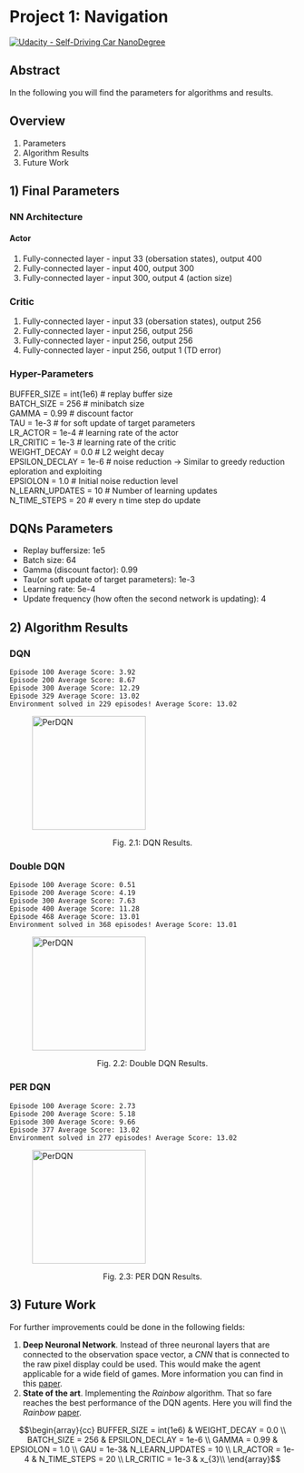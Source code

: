 [//]: # (Image References)

[image1]: https://user-images.githubusercontent.com/10624937/42135619-d90f2f28-7d12-11e8-8823-82b970a54d7e.gif "Trained Agent"

# Project 1: Navigation
[![Udacity - Self-Driving Car NanoDegree](https://s3.amazonaws.com/udacity-sdc/github/shield-carnd.svg)](http://www.udacity.com/drive)

## Abstract
In the following you will find the parameters for algorithms and results.

Overview
---
1. Parameters
2. Algorithm Results
3. Future Work

## 1) Final Parameters
### NN Architecture
#### Actor 
1. Fully-connected layer - input 33 (obersation states), output 400
2. Fully-connected layer - input 400, output 300
3. Fully-connected layer - input 300, output 4 (action size)

### Critic
1. Fully-connected layer - input 33 (obersation states), output 256
2. Fully-connected layer - input 256, output 256
4. Fully-connected layer - input 256, output 256
3. Fully-connected layer - input 256, output 1 (TD error)

### Hyper-Parameters
BUFFER_SIZE = int(1e6)  # replay buffer size <br />
BATCH_SIZE = 256        # minibatch size<br />
GAMMA = 0.99            # discount factor<br />
TAU = 1e-3              # for soft update of target parameters<br />
LR_ACTOR = 1e-4         # learning rate of the actor <br />
LR_CRITIC = 1e-3        # learning rate of the critic<br />
WEIGHT_DECAY = 0.0      # L2 weight decay<br />
EPSILON_DECLAY = 1e-6   # noise reduction -> Similar to greedy reduction eploration and exploiting<br />
EPSIOLON       = 1.0    # Initial noise reduction level<br />
N_LEARN_UPDATES = 10    # Number of learning updates<br />
N_TIME_STEPS    = 20    # every n time step do update<br />

## DQNs Parameters
- Replay buffersize: 1e5
- Batch size: 64
- Gamma (discount factor): 0.99
- Tau(or soft update of target parameters): 1e-3
- Learning rate: 5e-4
- Update frequency (how often the second network is updating): 4

## 2) Algorithm Results
### DQN
```
Episode 100	Average Score: 3.92
Episode 200	Average Score: 8.67
Episode 300	Average Score: 12.29
Episode 329	Average Score: 13.02
Environment solved in 229 episodes!	Average Score: 13.02
```
<figure>
 <img src="./img/scores_dqn.png" width="200" alt="PerDQN" />
 <figcaption>
 <p></p> 
 <p style="text-align: center;"> Fig. 2.1: DQN Results.  </p> 
 </figcaption>
</figure>
 <p></p>

### Double DQN
```
Episode 100	Average Score: 0.51
Episode 200	Average Score: 4.19
Episode 300	Average Score: 7.63
Episode 400	Average Score: 11.28
Episode 468	Average Score: 13.01
Environment solved in 368 episodes!	Average Score: 13.01
```
<figure>
 <img src="./img/scores_double_dqn.png" width="200" alt="PerDQN" />
 <figcaption>
 <p></p> 
 <p style="text-align: center;"> Fig. 2.2: Double DQN Results.  </p> 
 </figcaption>
</figure>
 <p></p>

### PER DQN
```
Episode 100	Average Score: 2.73
Episode 200	Average Score: 5.18
Episode 300	Average Score: 9.66
Episode 377	Average Score: 13.02
Environment solved in 277 episodes!	Average Score: 13.02
```
<figure>
 <img src="./img/scores_per_dqn.png" width="200" alt="PerDQN" />
 <figcaption>
 <p></p> 
 <p style="text-align: center;"> Fig. 2.3: PER DQN Results.  </p> 
 </figcaption>
</figure>
 <p></p>

## 3) Future Work
For further improvements could be done in the following fields:
1. **Deep Neuronal Network**. Instead of three neuronal layers that are connected to the observation space vector, a *CNN*
that is connected to the raw pixel display could be used. This would make the agent applicable for a wide field of games. More information you
can find in this [paper](https://storage.googleapis.com/deepmind-media/dqn/DQNNaturePaper.pdf).
2. **State of the art**. Implementing the *Rainbow* algorithm. That so fare reaches the best performance of the DQN agents. Here you will find
the *Rainbow* [paper](https://arxiv.org/abs/1710.02298).



$$\begin{array}{cc}
BUFFER_SIZE = int(1e6) & WEIGHT_DECAY = 0.0 \\
BATCH_SIZE = 256 & EPSILON_DECLAY = 1e-6 \\
GAMMA = 0.99 & EPSIOLON = 1.0 \\
GAU = 1e-3& N_LEARN_UPDATES = 10 \\
LR_ACTOR = 1e-4 & N_TIME_STEPS    = 20 \\
LR_CRITIC = 1e-3 & x_{3}\\
\end{array}$$